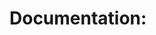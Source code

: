 # Documentation:

<!-- [BluetoothAdvertisement](./bluetoothAdvertisement.md)

[BluetoothConnection](./bluetoothConnection.md)

[Peripheral](./peripheral.md)

[Service](./service.md)

[Characteristic](./characteristic.md)

[Configuration](./configuration.md)

[AdvertisementData](./advertisementData.md)

[Command](./command.md) -->
